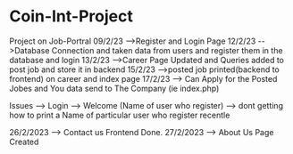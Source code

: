 # Coin-Int-Project
Project on Job-Portral
09/2/23 -->Register and Login Page
12/2/23 -->Database Connection and taken data from users and register them in the database and login
13/2/23 -->Career Page Updated and Queries added to post job and store it in backend
15/2/23 -->posted job printed(backend to frontend) on career and index page
17/2/23 --> Can Apply for the Posted Jobes and You data send to The Company (ie index.php)
 

 Issues --> Login --> Welcome (Name of user who register) --> dont getting how to print a Name of particular user who register recentle 

26/2/2023 --> Contact us Frontend Done.
27/2/2023 --> About Us Page Created

